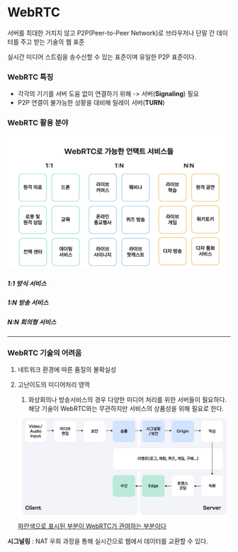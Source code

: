 # WebRTC

서버를 최대한 거치지 않고 P2P(Peer-to-Peer Network)로 브라우저나 단말 간 데이터를 주고 받는 기술의 웹 표준

실시간 미디어 스트림을 송수신할 수 있는 표준이며 유일한 P2P 표준이다.


### WebRTC 특징
- 각각의 기기를 서버 도움 없이 연결하기 위해 -> 서버(**Signaling**) 필요
- P2P 연결이 불가능한 상황을 대비해 릴레이 서버(**TURN**)


### WebRTC 활용 분야
<img src="./img.png">

##### 1:1 방식 서비스

##### 1:N 방송 서비스

##### N:N 회의형 서비스  
---
### WebRTC 기술의 어려움
1. 네트워크 환경에 따른 품질의 불확실성
2. 고난이도의 미디어처리 영역
    1) 화상회의나 방송서비스의 경우 다양한 미디어 처리를 위한 서버들이 필요하다. 해당 기술이 WebRTC와는 무관하지만 서비스의 상품성을 위해 필요로 한다. 

    <img src="./img2.jpg">
    <u>파란색으로 표시된 부분이 WebRTC가 관여하는 부분이다</u>


**시그널링** : NAT 우회 과정을 통해 실시간으로 웹에서 데이터를 교환할 수 있다.

